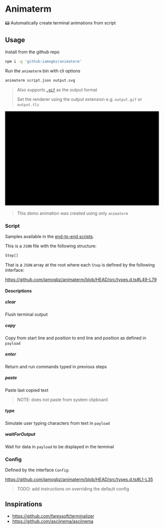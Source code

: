 # Animaterm

📟 Automatically create terminal animations from script

## Usage

Install from the github repo

```sh
npm i -g 'github:iamogbz/animaterm'
```

Run the `animaterm` bin with cli options

```sh
animaterm script.json output.svg
```

> Also supports [`.gif`](./docs/usage.gif) as the output format
>
> Set the renderer using the output extension e.g. `output.gif` or `output.tlz`

![demo](./docs/usage.svg)

> This demo animation was created using only `animaterm`

### Script

Samples available in the [end-to-end scripts](./e2e/).

This is a `JSON` file with the following structure:

```ts
Step[]
```

That is a `JSON` array at the root where each `Step` is defined by the following interface:

<https://github.com/iamogbz/animaterm/blob/HEAD/src/types.d.ts#L49-L79>

#### Descriptions

##### clear

Flush terminal output

##### copy

Copy from start line and position to end line and position as defined in `payload`

##### enter

Return and run commands typed in previous steps

##### paste

Paste last copied text

> NOTE: does not paste from system clipboard

##### type

Simulate user typing characters from text in `payload`

##### waitForOutput

Wait for data in `payload` to be displayed in the terminal

### Config

Defined by the interface `Config`:

<https://github.com/iamogbz/animaterm/blob/HEAD/src/types.d.ts#L1-L35>

> TODO: add instructions on overriding the default config

## Inspirations

- <https://github.com/faressoft/terminalizer>
- <https://github.com/asciinema/asciinema>
